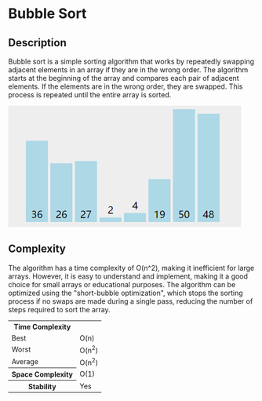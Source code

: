 # Bubble Sort

## Description

Bubble sort is a simple sorting algorithm that works by repeatedly swapping adjacent elements in an array if they are in the wrong order. The algorithm starts at the beginning of the array and compares each pair of adjacent elements. If the elements are in the wrong order, they are swapped. This process is repeated until the entire array is sorted.

![Bubble sort](bubble-sort.gif)

## Complexity

The algorithm has a time complexity of O(n^2), making it inefficient for large arrays. However, it is easy to understand and implement, making it a good choice for small arrays or educational purposes. The algorithm can be optimized using the "short-bubble optimization", which stops the sorting process if no swaps are made during a single pass, reducing the number of steps required to sort the array.

<table border="0"><tbody>
<tr><th><strong>Time Complexity</strong></th>
<td>&nbsp;</td>
</tr><tr><td>Best</td>
	<td>O(n)</td>
</tr><tr><td>Worst</td>
	<td>O(n<sup>2</sup>)</td>
</tr><tr><td>Average</td>
	<td>O(n<sup>2</sup>)</td>
</tr><tr><th><strong>Space Complexity</strong></th>
	<td>O(1)</td>
</tr><tr><th><strong>Stability</strong></th>
	<td>Yes</td>
</tr></tbody>
</table>
